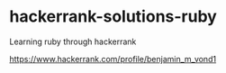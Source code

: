 # hackerrank-solutions-ruby
Learning ruby through hackerrank

https://www.hackerrank.com/profile/benjamin_m_vond1
